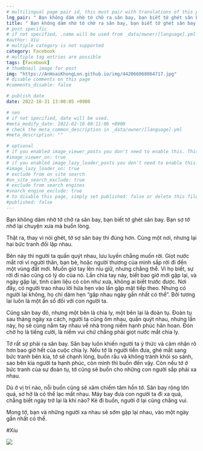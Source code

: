 ```yaml
---
# multilingual page pair id, this must pair with translations of this page. (This name must be unique)
lng_pair: " Bạn không dám nhờ tớ chở ra sân bay, bạn biết tớ ghét sân bay "
title: " Bạn không dám nhờ tớ chở ra sân bay, bạn biết tớ ghét sân bay "
# post specific
# if not specified, .name will be used from _data/owner/[language].yml
#author: Xíu
# multiple category is not supported
category: Facebook
# multiple tag entries are possible
tags: [Facebook]
# thumbnail image for post
img: "https://AnHoaiKhongLon.github.io/img/442066068064717.jpg"
# disable comments on this page
#comments_disable: false

# publish date
date: 2022-10-31 13:00:05 +0900

# seo
# if not specified, date will be used.
#meta_modify_date: 2022-02-10 08:11:06 +0900
# check the meta_common_description in _data/owner/[language].yml
#meta_description: ""

# optional
# if you enabled image_viewer_posts you don't need to enable this. This is only if image_viewer_posts = false
#image_viewer_on: true
# if you enabled image_lazy_loader_posts you don't need to enable this. This is only if image_lazy_loader_posts = false
#image_lazy_loader_on: true
# exclude from on site search
#on_site_search_exclude: true
# exclude from search engines
#search_engine_exclude: true
# to disable this page, simply set published: false or delete this file
#published: false
---
```


<!-- outline-start -->

Bạn không dám nhờ tớ chở ra sân bay, bạn biết tớ ghét sân bay. Bạn sợ tớ nhớ lại chuyện xưa mà buồn lòng.

Thật ra, thay vì nói ghét, tớ sợ sân bay thì đúng hơn. Cùng một nơi, nhưng lại hai bức tranh đối lập nhau.

Bên này thì người ta quấn quýt nhau, lưu luyến chẳng muốn rời. Giọt nước mắt rơi vì người thân, bạn bè, hoặc người thương của mình sắp rời đi đến một vùng đất mới. Muốn giơ tay lên níu giữ, nhưng chẳng thể. Vì họ biết, sự rời đi nào cũng có lý do của nó. Lần chia tay này, biết bao giờ mới gặp lại, và ngày gặp lại, tình cảm liệu có còn như xưa, không ai biết trước được. Nơi đây, có người trao nhau lời hứa hẹn vào lần gặp mặt tiếp theo. Nhưng có người lại không, họ chỉ dám hẹn “gặp nhau ngày gần nhất có thể”. Bởi tương lai luôn là một ẩn số đối với con người ta.

Cũng sân bay đó, nhưng một bên là chia ly, một bên lại là đoàn tụ. Đoàn tụ sau tháng ngày xa cách, người ta cũng ôm nhau, quấn quýt nhau, nhưng lần này, họ sẽ cùng nắm tay nhau về nhà trong niềm hạnh phúc hân hoan. Đón chờ họ là tiếng cười, là niềm vui chứ chẳng phải giọt nước mắt chia ly.

Tớ rất sợ phải ra sân bay. Sân bay luôn khiến người ta ý thức và cảm nhận rõ hơn bao giờ hết của cuộc chia ly. Nếu tớ là người tiễn đưa, ghé mắt sang bức tranh bên kia, tớ sẽ chạnh lòng, buồn rầu và không tránh khỏi so sánh, sao bên kia người ta hạnh phúc, còn mình thì buồn đến vậy. Còn nếu tớ ở bức tranh của sự đoàn tụ, tớ cũng sẽ buồn cho những con người sắp phải xa nhau.

Dù ở vị trí nào, nỗi buồn cũng sẽ xâm chiếm tâm hồn tớ. Sân bay rộng lớn quá, sơ hở là có thể lạc mất nhau. Máy bay đưa con người ta đi xa quá, chẳng biết ngày trở lại là khi nào? Kẻ đi buồn, người ở lại cũng chẳng vui.

Mong tớ, bạn và những người xa nhau sẽ sớm gặp lại nhau, vào một ngày gần nhất có thể.

#Xíu

<!-- outline-end -->

<img src= "https://AnHoaiKhongLon.github.io/img/442066068064717.jpg">
